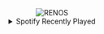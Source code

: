 <div align="center">
<picture>
    <source media="(prefers-color-scheme: dark)" srcset="https://i.ibb.co/sv3g5YFz/output-gif.gif">
    <source media="(prefers-color-scheme: light)" srcset="https://i.ibb.co/sv3g5YFz/output-gif.gif">
    <img alt="RENOS" src="https://i.ibb.co/sv3g5YFz/output-gif.gif">
</picture>
<details>
<summary>Spotify Recently Played</summary>
<img src="https://spotify-recently-played-readme.vercel.app/api?user=31d6d6zerc5ct6kck32na2ozsqf4&unique=1&width=400" alt="Spotify" />
</details>
</div>

<!-- Image deletion URL: https://ibb.co/4ZNFsrj3/6d8af2f5a599aae5a013b9313fd379b1 -->